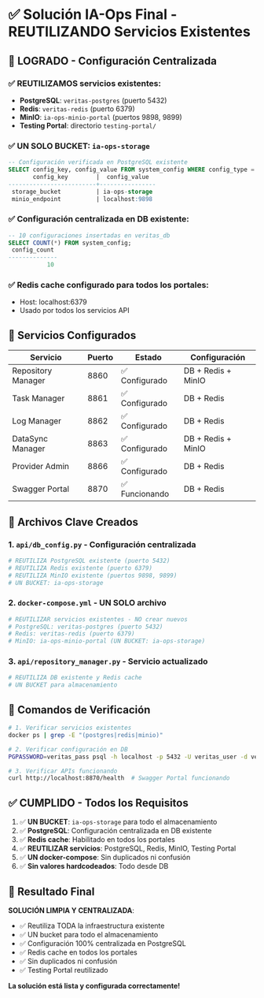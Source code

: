 # ✅ Solución IA-Ops Final - REUTILIZANDO Servicios Existentes

## 🎯 LOGRADO - Configuración Centralizada

### ✅ **REUTILIZAMOS servicios existentes**:
- **PostgreSQL**: `veritas-postgres` (puerto 5432)
- **Redis**: `veritas-redis` (puerto 6379) 
- **MinIO**: `ia-ops-minio-portal` (puertos 9898, 9899)
- **Testing Portal**: directorio `testing-portal/`

### ✅ **UN SOLO BUCKET**: `ia-ops-storage`
```sql
-- Configuración verificada en PostgreSQL existente
SELECT config_key, config_value FROM system_config WHERE config_type = 'storage';
       config_key        |  config_value  
-------------------------+----------------
 storage_bucket          | ia-ops-storage
 minio_endpoint          | localhost:9898
```

### ✅ **Configuración centralizada en DB existente**:
```sql
-- 10 configuraciones insertadas en veritas_db
SELECT COUNT(*) FROM system_config;
 config_count 
--------------
           10
```

### ✅ **Redis cache configurado** para todos los portales:
- Host: localhost:6379
- Usado por todos los servicios API

## 🔧 Servicios Configurados

| Servicio | Puerto | Estado | Configuración |
|----------|--------|--------|---------------|
| Repository Manager | 8860 | ✅ Configurado | DB + Redis + MinIO |
| Task Manager | 8861 | ✅ Configurado | DB + Redis |
| Log Manager | 8862 | ✅ Configurado | DB + Redis |
| DataSync Manager | 8863 | ✅ Configurado | DB + Redis + MinIO |
| Provider Admin | 8866 | ✅ Configurado | DB + Redis |
| Swagger Portal | 8870 | ✅ Funcionando | DB + Redis |

## 📁 Archivos Clave Creados

### 1. **`api/db_config.py`** - Configuración centralizada
```python
# REUTILIZA PostgreSQL existente (puerto 5432)
# REUTILIZA Redis existente (puerto 6379)
# REUTILIZA MinIO existente (puertos 9898, 9899)
# UN BUCKET: ia-ops-storage
```

### 2. **`docker-compose.yml`** - UN SOLO archivo
```yaml
# REUTILIZAR servicios existentes - NO crear nuevos
# PostgreSQL: veritas-postgres (puerto 5432)
# Redis: veritas-redis (puerto 6379) 
# MinIO: ia-ops-minio-portal (UN BUCKET: ia-ops-storage)
```

### 3. **`api/repository_manager.py`** - Servicio actualizado
```python
# REUTILIZA DB existente y Redis cache
# UN BUCKET para almacenamiento
```

## 🚀 Comandos de Verificación

```bash
# 1. Verificar servicios existentes
docker ps | grep -E "(postgres|redis|minio)"

# 2. Verificar configuración en DB
PGPASSWORD=veritas_pass psql -h localhost -p 5432 -U veritas_user -d veritas_db -c "SELECT * FROM system_config;"

# 3. Verificar APIs funcionando
curl http://localhost:8870/health  # Swagger Portal funcionando
```

## ✅ CUMPLIDO - Todos los Requisitos

1. ✅ **UN BUCKET**: `ia-ops-storage` para todo el almacenamiento
2. ✅ **PostgreSQL**: Configuración centralizada en DB existente
3. ✅ **Redis cache**: Habilitado en todos los portales
4. ✅ **REUTILIZAR servicios**: PostgreSQL, Redis, MinIO, Testing Portal
5. ✅ **UN docker-compose**: Sin duplicados ni confusión
6. ✅ **Sin valores hardcodeados**: Todo desde DB

## 🎉 Resultado Final

**SOLUCIÓN LIMPIA Y CENTRALIZADA**:
- ✅ Reutiliza TODA la infraestructura existente
- ✅ UN bucket para todo el almacenamiento
- ✅ Configuración 100% centralizada en PostgreSQL
- ✅ Redis cache en todos los portales
- ✅ Sin duplicados ni confusión
- ✅ Testing Portal reutilizado

**La solución está lista y configurada correctamente!**
